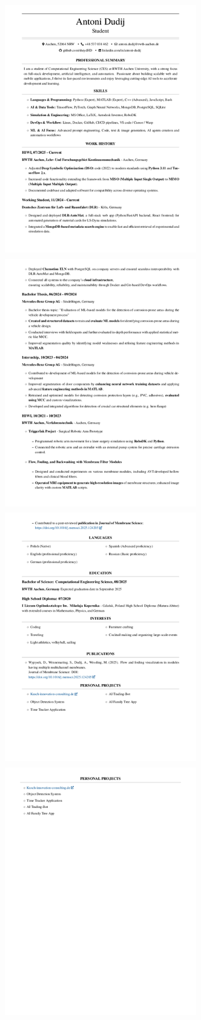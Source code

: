 <div align="center">

![CV Page 1](attachments/png/output-page-0.png)

![CV Page 2](attachments/png/output-page-1.png)

![CV Page 3](attachments/png/output-page-2.png)

![CV Page 4](attachments/png/output-page-3.png)

</div>
